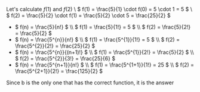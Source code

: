 Let's calculate $f(1)$ and $f(2)$ \\
$ f(1) = \frac{5}{1} \cdot f(0) = 5 \cdot 1 = 5 $ \\
$ f(2) = \frac{5}{2} \cdot f(1) = \frac{5}{2} \cdot 5 = \frac{25}{2} $
<ul>
<li> $ f(n) = \frac{5}{n!} $ \\
$ f(1) = \frac{5}{1!} = 5 $ \\
$ f(2) = \frac{5}{2!} = \frac{5}{2} $
<li> $ f(n) = \frac{5^{n}}{n!} $ \\
$ f(1) = \frac{5^{1}}{1!} = 5 $ \\
$ f(2) = \frac{5^{2}}{2!} = \frac{25}{2} $
<li> $ f(n) = \frac{5^{n}}{(n+1)!} $ \\
$ f(1) = \frac{5^{1}}{2!} = \frac{5}{2} $ \\
$ f(2) = \frac{5^{2}}{3!} = \frac{25}{6} $
<li> $ f(n) = \frac{5^{n+1}}{n!} $ \\
$ f(1) = \frac{5^{1+1}}{1!} = 25 $ \\
$ f(2) = \frac{5^{2+1}}{2!} = \frac{125}{2} $
</ul>
Since b is the only one that has the correct function, it is the answer
